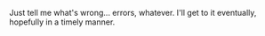 Just tell me what's wrong... errors, whatever. I'll get to it eventually, hopefully in a timely manner.
